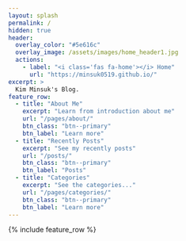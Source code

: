 ```yaml
---
layout: splash
permalink: /
hidden: true
header:
  overlay_color: "#5e616c"
  overlay_image: /assets/images/home_header1.jpg
  actions:
    - label: "<i class='fas fa-home'></i> Home"
      url: "https://minsuk0519.github.io/"
excerpt: >
  Kim Minsuk's Blog.
feature_row:
  - title: "About Me"
    excerpt: "Learn from introduction about me"
    url: "/pages/about/"
    btn_class: "btn--primary"
    btn_label: "Learn more"
  - title: "Recently Posts"
    excerpt: "See my recently posts"
    url: "/posts/"
    btn_class: "btn--primary"
    btn_label: "Posts"
  - title: "Categories"
    excerpt: "See the categories..."
    url: "/pages/categories/"
    btn_class: "btn--primary"
    btn_label: "Learn more"      
---
```


{% include feature_row %}
